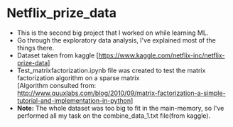 # Netflix_prize_data

* This is the second big project that I worked on while learning ML.<br>
* Go through the exploratory data analysis, I've explained most of the things there.<br>
* Dataset taken from kaggle [https://www.kaggle.com/netflix-inc/netflix-prize-data]<br>
* Test_matrixfactorization.ipynb file was created to test the matrix factorization algorithm on a sparse matrix <br>[Algorithm consulted from: http://www.quuxlabs.com/blog/2010/09/matrix-factorization-a-simple-tutorial-and-implementation-in-python]
* **Note:** The whole dataset was too big to fit in the main-memory, so I've performed all my task on the combine_data_1.txt file(from kaggle).
